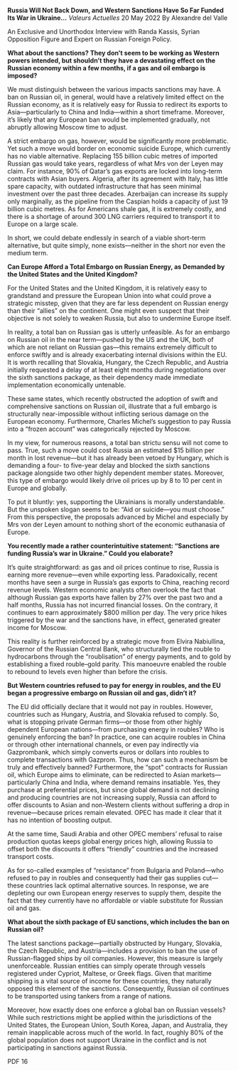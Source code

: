 **Russia Will Not Back Down, and Western Sanctions Have So Far Funded Its War in Ukraine…** _Valeurs Actuelles_ 20 May 2022 By Alexandre del Valle

An Exclusive and Unorthodox Interview with Randa Kassis, Syrian Opposition Figure and Expert on Russian Foreign Policy.

**What about the sanctions? They don’t seem to be working as Western powers intended, but shouldn’t they have a devastating effect on the Russian economy within a few months, if a gas and oil embargo is imposed?**

We must distinguish between the various impacts sanctions may have. A ban on Russian oil, in general, would have a relatively limited effect on the Russian economy, as it is relatively easy for Russia to redirect its exports to Asia—particularly to China and India—within a short timeframe. Moreover, it’s likely that any European ban would be implemented gradually, not abruptly allowing Moscow time to adjust.

A strict embargo on gas, however, would be significantly more problematic. Yet such a move would border on economic suicide Europe, which currently has no viable alternative. Replacing 155 billion cubic metres of imported Russian gas would take years, regardless of what Mrs von der Leyen may claim. For instance, 90% of Qatar’s gas exports are locked into long-term contracts with Asian buyers. Algeria, after its agreement with Italy, has little spare capacity, with outdated infrastructure that has seen minimal investment over the past three decades. Azerbaijan can increase its supply only marginally, as the pipeline from the Caspian holds a capacity of just 19 billion cubic metres. As for Americans shale gas, it is extremely costly, and there is a shortage of around 300 LNG carriers required to transport it to Europe on a large scale.

In short, we could debate endlessly in search of a viable short-term alternative, but quite simply, none exists—neither in the short nor even the medium term.

**Can Europe Afford a Total Embargo on Russian Energy, as Demanded by the United States and the United Kingdom?**

For the United States and the United Kingdom, it is relatively easy to grandstand and pressure the European Union into what could prove a strategic misstep, given that they are far less dependent on Russian energy than their “allies” on the continent. One might even suspect that their objective is not solely to weaken Russia, but also to undermine Europe itself.

In reality, a total ban on Russian gas is utterly unfeasible. As for an embargo on Russian oil in the near term—pushed by the US and the UK, both of which are not reliant on Russian gas—this remains extremely difficult to enforce swiftly and is already exacerbating internal divisions within the EU. It is worth recalling that Slovakia, Hungary, the Czech Republic, and Austria initially requested a delay of at least eight months during negotiations over the sixth sanctions package, as their dependency made immediate implementation economically untenable.

These same states, which recently obstructed the adoption of swift and comprehensive sanctions on Russian oil, illustrate that a full embargo is structurally near-impossible without inflicting serious damage on the European economy. Furthermore, Charles Michel’s suggestion to pay Russia into a “frozen account” was categorically rejected by Moscow.

In my view, for numerous reasons, a total ban strictu sensu will not come to pass. True, such a move could cost Russia an estimated $15 billion per month in lost revenue—but it has already been vetoed by Hungary, which is demanding a four- to five-year delay and blocked the sixth sanctions package alongside two other highly dependent member states. Moreover, this type of embargo would likely drive oil prices up by 8 to 10 per cent in Europe and globally.

To put it bluntly: yes, supporting the Ukrainians is morally understandable. But the unspoken slogan seems to be: “Aid or suicide—you must choose.” From this perspective, the proposals advanced by Michel and especially by Mrs von der Leyen amount to nothing short of the economic euthanasia of Europe.

**You recently made a rather counterintuitive statement: “Sanctions are funding Russia’s war in Ukraine.” Could you elaborate?**

It’s quite straightforward: as gas and oil prices continue to rise, Russia is earning more revenue—even while exporting less. Paradoxically, recent months have seen a surge in Russia’s gas exports to China, reaching record revenue levels. Western economic analysts often overlook the fact that although Russian gas exports have fallen by 27% over the past two and a half months, Russia has not incurred financial losses. On the contrary, it continues to earn approximately $800 million per day. The very price hikes triggered by the war and the sanctions have, in effect, generated greater income for Moscow.

This reality is further reinforced by a strategic move from Elvira Nabiullina, Governor of the Russian Central Bank, who structurally tied the rouble to hydrocarbons through the “roublisation” of energy payments, and to gold by establishing a fixed rouble–gold parity. This manoeuvre enabled the rouble to rebound to levels even higher than before the crisis.

**But Western countries refused to pay for energy in roubles, and the EU began a progressive embargo on Russian oil and gas, didn’t it?**

The EU did officially declare that it would not pay in roubles. However, countries such as Hungary, Austria, and Slovakia refused to comply. So, what is stopping private German firms—or those from other highly dependent European nations—from purchasing energy in roubles? Who is genuinely enforcing the ban? In practice, one can acquire roubles in China or through other international channels, or even pay indirectly via Gazprombank, which simply converts euros or dollars into roubles to complete transactions with Gazprom. Thus, how can such a mechanism be truly and effectively banned? Furthermore, the “spot” contracts for Russian oil, which Europe aims to eliminate, can be redirected to Asian markets—particularly China and India, where demand remains insatiable. Yes, they purchase at preferential prices, but since global demand is not declining and producing countries are not increasing supply, Russia can afford to offer discounts to Asian and non-Western clients without suffering a drop in revenue—because prices remain elevated. OPEC has made it clear that it has no intention of boosting output.

At the same time, Saudi Arabia and other OPEC members’ refusal to raise production quotas keeps global energy prices high, allowing Russia to offset both the discounts it offers “friendly” countries and the increased transport costs.

As for so-called examples of “resistance” from Bulgaria and Poland—who refused to pay in roubles and consequently had their gas supplies cut—these countries lack optimal alternative sources. In response, we are depleting our own European energy reserves to supply them, despite the fact that they currently have no affordable or viable substitute for Russian oil and gas.

**What about the sixth package of EU sanctions, which includes the ban on Russian oil?**

The latest sanctions package—partially obstructed by Hungary, Slovakia, the Czech Republic, and Austria—includes a provision to ban the use of Russian-flagged ships by oil companies. However, this measure is largely unenforceable. Russian entities can simply operate through vessels registered under Cypriot, Maltese, or Greek flags. Given that maritime shipping is a vital source of income for these countries, they naturally opposed this element of the sanctions. Consequently, Russian oil continues to be transported using tankers from a range of nations.

Moreover, how exactly does one enforce a global ban on Russian vessels? While such restrictions might be applied within the jurisdictions of the United States, the European Union, South Korea, Japan, and Australia, they remain inapplicable across much of the world. In fact, roughly 80% of the global population does not support Ukraine in the conflict and is not participating in sanctions against Russia.

PDF 16